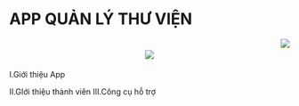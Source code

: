 # APP QUẢN LÝ THƯ VIỆN
<img align="right" src="https://visitor-badge.laobi.icu/badge?page_id=salesp07.salesp07"/>

<h1 align="center">
    <img src="https://readme-typing-svg.herokuapp.com/?font=Righteous&size=35&center=true&vCenter=true&width=500&height=70&duration=4000&lines=Xin+Chào+Mọi+Người!+👋;Đã+Đến+Với+App+Quản+Lý+Thư+Viện!;"/>
</h1>

I.Giới thiệu App

II.GIới thiệu thành viên
III.Công cụ hỗ trợ

